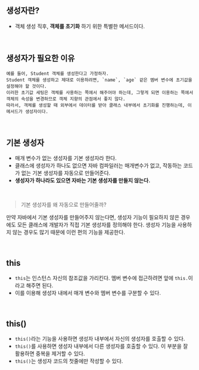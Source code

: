 ## 생성자란?

* 객체 생성 직후, **객체를 초기화** 하기 위한 특별한 메서드이다.

<br>

## 생성자가 필요한 이유

```
예를 들어, Student 객체를 생성한다고 가정하자.
Student 객체를 생성하고 제대로 이용하려면, `name`, `age` 같은 멤버 변수에 초기값을 설정해야 할 것이다.
이러한 초기값 세팅은 객체를 사용하는 쪽에서 해주어야 하는데, 그렇게 되면 이용하는 쪽에서 객체의 속성을 변경하므로 객체 지향의 관점에서 좋지 않다.
따라서, 객체를 생성할 때 외부에서 데이터를 받아 클래스 내부에서 초기화를 진행하는데, 이 메서드가 생성자이다.
```

<br>

## 기본 생성자

* 매개 변수가 없는 생성자를 기본 생성자라 한다.
* 클래스에 생성자가 하나도 없으면 자바 컴파일러는 매개변수가 없고, 작동하는 코드가 없는 기본 생성자를 자동으로 만들어준다.
* **생성자가 하나라도 있으면 자바는 기본 생성자를 만들지 않는다.**

<br>

> 기본 생성자를 왜 자동으로 만들어줄까?

만약 자바에서 기본 생성자를 만들어주지 않는다면, 생성자 기능이 필요하지 않은 경우에도 모든 클래스에 개발자가 직접 기본 생성자를 정의해야 한다.
생성자 기능을 사용하지 않는 경우도 많기 때문에 이런 편의 기능을 제공한다.

<br>

## this

* ``this``는 인스턴스 자신의 참조값을 가리킨다. 멤버 변수에 접근하려면 앞에 ``this.``이라고 해주면 된다.
* 이를 이용해 생성자 내에서 매개 변수와 멤버 변수를 구분할 수 있다.

<br>

## this()

* ``this()``라는 기능을 사용하면 생성자 내부에서 자신의 생성자를 호출할 수 있다.
* ``this()``를 사용하면 생성자 내부에서 다른 생성자를 호출할 수 있다. 이 부분을 잘 활용하면 중복을 제거할 수 있다.
* ``this()``는 생성자 코드의 첫줄에만 작성할 수 있다.